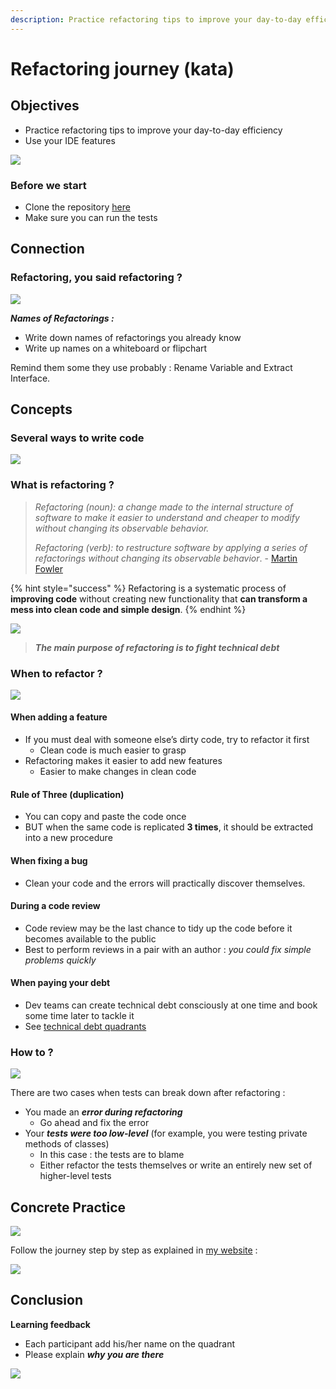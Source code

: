 ```yaml
---
description: Practice refactoring tips to improve your day-to-day efficiency
---
```


# Refactoring journey \(kata\)

## Objectives

* Practice refactoring tips to improve your day-to-day efficiency
* Use your IDE features

![](../../.gitbook/assets/image%20%28473%29.png)

### Before we start

* Clone the repository [here](https://github.com/ythirion/refactoring-journey)
* Make sure you can run the tests

## Connection

### Refactoring, you said refactoring ?

![](../../.gitbook/assets/image%20%28477%29.png)

_**Names of Refactorings :**_

* Write down names of refactorings you already know
* Write up names on a whiteboard or flipchart

Remind them some they use probably : Rename Variable and Extract Interface.

## Concepts

### Several ways to write code

![](../../.gitbook/assets/image%20%28474%29.png)

### What is refactoring ?

> _Refactoring \(noun\): a change made to the internal structure of software to make it easier to understand and cheaper to modify without changing its observable behavior._
>
> _Refactoring \(verb\): to restructure software by applying a series of refactorings without changing its observable behavior_. - [Martin Fowler](https://martinfowler.com/bliki/DefinitionOfRefactoring.html)

{% hint style="success" %}
Refactoring is a systematic process of **improving code** without creating new functionality that **can transform a mess into clean code and simple design**.
{% endhint %}

![](../../.gitbook/assets/image%20%28480%29.png)

> _**The main purpose of refactoring is to fight technical debt**_

### When to refactor ?

![](../../.gitbook/assets/image%20%28475%29.png)

#### When adding a feature

* If you must deal with someone else’s dirty code, try to refactor it first
  * Clean code is much easier to grasp
* Refactoring makes it easier to add new features
  * Easier to make changes in clean code

#### Rule of Three \(duplication\)

* You can copy and paste the code once
* BUT when the same code is replicated **3 times**, it should be extracted into a new procedure

#### When fixing a bug

* Clean your code and the errors will practically discover themselves.

#### During a code review

* Code review may be the last chance to tidy up the code before it becomes available to the public
* Best to perform reviews in a pair with an author : _you could fix simple problems quickly_

#### When paying your debt

* Dev teams can create technical debt consciously at one time and book some time later to tackle it
* See [technical debt quadrants](https://martinfowler.com/bliki/TechnicalDebtQuadrant.html)

### How to ?

![](../../.gitbook/assets/image%20%28481%29.png)

There are two cases when tests can break down after refactoring : 

* You made an _**error during refactoring**_
  * Go ahead and fix the error
* Your _**tests were too low-level**_ \(for example, you were testing private methods of classes\)
  * In this case : the tests are to blame
  * Either refactor the tests themselves or write an entirely new set of higher-level tests

## Concrete Practice

![](../../.gitbook/assets/image%20%28479%29.png)

Follow the journey step by step as explained in [my website](https://ythirion.github.io/refactoring-journey/) :

![](../../.gitbook/assets/image%20%28566%29.png)

## Conclusion

**Learning feedback**

* Each participant add his/her name on the quadrant
* Please explain _**why you are there**_

![](../../.gitbook/assets/image%20%28482%29.png)



